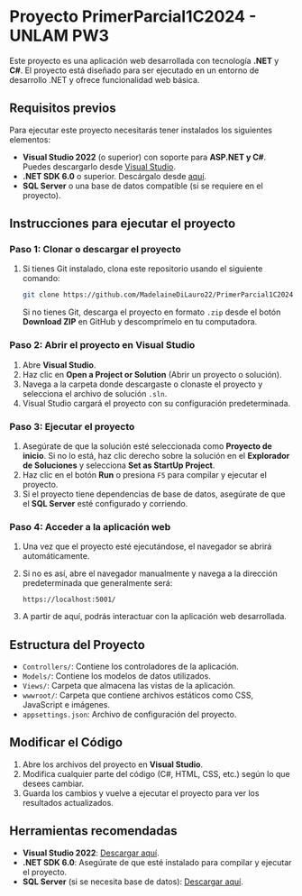 # Proyecto PrimerParcial1C2024 - UNLAM PW3

Este proyecto es una aplicación web desarrollada con tecnología **.NET** y **C#**. El proyecto está diseñado para ser ejecutado en un entorno de desarrollo .NET y ofrece funcionalidad web básica.

## Requisitos previos

Para ejecutar este proyecto necesitarás tener instalados los siguientes elementos:

- **Visual Studio 2022** (o superior) con soporte para **ASP.NET y C#**. Puedes descargarlo desde [Visual Studio](https://visualstudio.microsoft.com/).
- **.NET SDK 6.0** o superior. Descárgalo desde [aquí](https://dotnet.microsoft.com/en-us/download/dotnet/6.0).
- **SQL Server** o una base de datos compatible (si se requiere en el proyecto).

## Instrucciones para ejecutar el proyecto

### Paso 1: Clonar o descargar el proyecto

1. Si tienes Git instalado, clona este repositorio usando el siguiente comando:

   ```bash
   git clone https://github.com/MadelaineDiLauro22/PrimerParcial1C2024-UNLAM-PW3.git
   ```

   Si no tienes Git, descarga el proyecto en formato `.zip` desde el botón **Download ZIP** en GitHub y descomprímelo en tu computadora.

### Paso 2: Abrir el proyecto en Visual Studio

1. Abre **Visual Studio**.
2. Haz clic en **Open a Project or Solution** (Abrir un proyecto o solución).
3. Navega a la carpeta donde descargaste o clonaste el proyecto y selecciona el archivo de solución `.sln`.
4. Visual Studio cargará el proyecto con su configuración predeterminada.

### Paso 3: Ejecutar el proyecto

1. Asegúrate de que la solución esté seleccionada como **Proyecto de inicio**. Si no lo está, haz clic derecho sobre la solución en el **Explorador de Soluciones** y selecciona **Set as StartUp Project**.
2. Haz clic en el botón **Run** o presiona `F5` para compilar y ejecutar el proyecto.
3. Si el proyecto tiene dependencias de base de datos, asegúrate de que el **SQL Server** esté configurado y corriendo.

### Paso 4: Acceder a la aplicación web

1. Una vez que el proyecto esté ejecutándose, el navegador se abrirá automáticamente.
2. Si no es así, abre el navegador manualmente y navega a la dirección predeterminada que generalmente será:

   ```
   https://localhost:5001/
   ```

3. A partir de aquí, podrás interactuar con la aplicación web desarrollada.

## Estructura del Proyecto

- `Controllers/`: Contiene los controladores de la aplicación.
- `Models/`: Contiene los modelos de datos utilizados.
- `Views/`: Carpeta que almacena las vistas de la aplicación.
- `wwwroot/`: Carpeta que contiene archivos estáticos como CSS, JavaScript e imágenes.
- `appsettings.json`: Archivo de configuración del proyecto.

## Modificar el Código

1. Abre los archivos del proyecto en **Visual Studio**.
2. Modifica cualquier parte del código (C#, HTML, CSS, etc.) según lo que desees cambiar.
3. Guarda los cambios y vuelve a ejecutar el proyecto para ver los resultados actualizados.

## Herramientas recomendadas

- **Visual Studio 2022**: [Descargar aquí](https://visualstudio.microsoft.com/).
- **.NET SDK 6.0**: Asegúrate de que esté instalado para compilar y ejecutar el proyecto.
- **SQL Server** (si se necesita base de datos): [Descargar aquí](https://www.microsoft.com/en-us/sql-server/sql-server-downloads).
